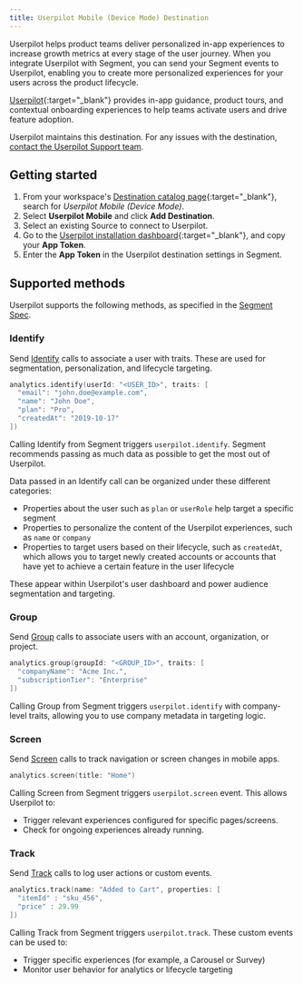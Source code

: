 ```yaml
---
title: Userpilot Mobile (Device Mode) Destination
---
```


Userpilot helps product teams deliver personalized in-app experiences to increase growth metrics at every stage of the user journey. When you integrate Userpilot with Segment, you can send your Segment events to Userpilot, enabling you to create more personalized experiences for your users across the product lifecycle.

[Userpilot](https://www.userpilot.com/?utm_source=segmentio&utm_medium=docs&utm_campaign=partners){:target="_blank"} provides in-app guidance, product tours, and contextual onboarding experiences to help teams activate users and drive feature adoption.

Userpilot maintains this destination. For any issues with the destination, [contact the Userpilot Support team](mailto:support@userpilot.com).

## Getting started

1. From your workspace's [Destination catalog page](https://app.segment.com/goto-my-workspace/destinations/catalog){:target="_blank"}, search for *Userpilot Mobile (Device Mode)*.
2. Select **Userpilot Mobile** and click **Add Destination**.
3. Select an existing Source to connect to Userpilot.
4. Go to the [Userpilot installation dashboard](https://run.userpilot.io/installation){:target="_blank"}, and copy your **App Token**.
5. Enter the **App Token** in the Userpilot destination settings in Segment.

## Supported methods

Userpilot supports the following methods, as specified in the [Segment Spec](/docs/connections/spec).

### Identify

Send [Identify](/docs/connections/spec/identify) calls to associate a user with traits. These are used for segmentation, personalization, and lifecycle targeting.

```swift
analytics.identify(userId: "<USER_ID>", traits: [
  "email": "john.doe@example.com",
  "name": "John Doe",
  "plan": "Pro",
  "createdAt": "2019-10-17"
])
```

Calling Identify from Segment triggers `userpilot.identify`. Segment recommends passing as much data as possible to get the most out of Userpilot.

Data passed in an Identify call can be organized under these different categories:
* Properties about the user such as `plan` or `userRole` help target a specific segment
* Properties to personalize the content of the Userpilot experiences, such as `name` or `company`
* Properties to target users based on their lifecycle, such as `createdAt`, which allows you to target newly created accounts or accounts that have yet to achieve a certain feature in the user lifecycle

These appear within Userpilot's user dashboard and power audience segmentation and targeting.

### Group
Send [Group](/docs/connections/spec/group) calls to associate users with an account, organization, or project.

```swift
analytics.group(groupId: "<GROUP_ID>", traits: [
  "companyName": "Acme Inc.",
  "subscriptionTier": "Enterprise"
])
```

Calling Group from Segment triggers `userpilot.identify` with company-level traits, allowing you to use company metadata in targeting logic.


### Screen
Send [Screen](/docs/connections/spec/screen) calls to track navigation or screen changes in mobile apps.

```swift
analytics.screen(title: "Home")
```

Calling Screen from Segment triggers `userpilot.screen` event. This allows Userpilot to:
* Trigger relevant experiences configured for specific pages/screens.
* Check for ongoing experiences already running.


### Track

Send [Track](/docs/connections/spec/track) calls to log user actions or custom events.

```swift
analytics.track(name: "Added to Cart", properties: [
  "itemId" : "sku_456",
  "price" : 29.99
])
```

Calling Track from Segment triggers `userpilot.track`. These custom events can be used to:
* Trigger specific experiences (for example, a Carousel or Survey)
* Monitor user behavior for analytics or lifecycle targeting